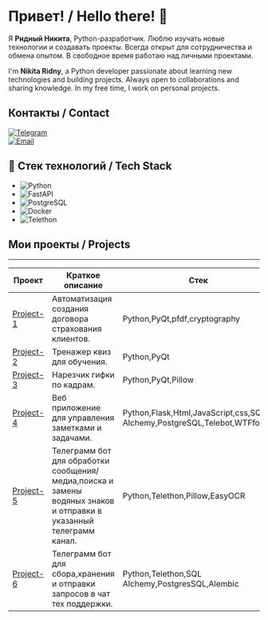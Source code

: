 <!--
README profile template for Python developer.
Edit the content (name, descriptions, projects, contact info) as needed.
-->

# Привет! / Hello there! 👋

Я **Ридный Никита**, Python-разработчик. Люблю изучать новые технологии и создавать проекты. Всегда открыт для сотрудничества и обмена опытом. В свободное время работаю над личными проектами.

I'm **Nikita Ridny**, a Python developer passionate about learning new technologies and building projects. Always open to collaborations and sharing knowledge. In my free time, I work on personal projects.

## Контакты / Contact
<!-- Замените контактные данные ниже на свои -->
[![Telegram](https://img.shields.io/badge/Telegram-%40Antiniks-0088CC?style=flat-square&logo=telegram)](https://t.me/antiniks)  
[![Email](https://img.shields.io/badge/Email-NikitaRydnai@gmail.com-D14836?style=flat-square&logo=gmail)](mailto:YourEmail@example.com)

## 🔧 Стек технологий / Tech Stack

- ![Python](https://img.shields.io/badge/Python-3776AB?style=flat-square&logo=python&logoColor=white) 
- ![FastAPI](https://img.shields.io/badge/FastAPI-005571?style=for-the-badge&logo=fastapi) 
- ![PostgreSQL](https://img.shields.io/badge/PostgreSQL-336791?style=flat-square&logo=postgresql&logoColor=white) 
- ![Docker](https://img.shields.io/badge/Docker-2496ED?style=flat-square&logo=docker&logoColor=white) 
- ![Telethon](https://img.shields.io/badge/Telethon-0088cc?style=flat-square&logo=telegram&logoColor=white) 







## Мои проекты / Projects
--- 

| Проект  | Краткое описание | Стек |
| ------------- | ------------- | ------------- |
| [Project-1](https://github.com/NikitaRidnay/automation-of-insurance-contract)  |Автоматизация создания договора страхования клиентов.  |Python,PyQt,pfdf,cryptography |
| [Project-2](https://github.com/NikitaRidnay/QuizTraineer) |Тренажер квиз для обучения.  |Python,PyQt |
| [Project-3](https://github.com/NikitaRidnay/gifConverter) |Нарезчик гифки по кадрам. |Python,PyQt,Pillow |
| [Project-4](https://github.com/NikitaRidnay/ToDoListTracker) |Веб приложение для управления заметками и задачами. |Python,Flask,Html,JavaScript,css,SQL Alchemy,PostgreSQL,Telebot,WTFforms |
| [Project-5](https://github.com/NikitaRidnay/WaterMarkResendBot) |Телеграмм бот для обработки сообщения/медиа,поиска и замены водяных знаков и отправки в указанный телеграмм канал. |Python,Telethon,Pillow,EasyOCR |
| [Project-6](https://github.com/NikitaRidnay/TicketsBot) |Телеграмм бот для сбора,хранения и отправки запросов в чат тех поддержки. |Python,Telethon,SQL Alchemy,PostgresSQL,Alembic |



